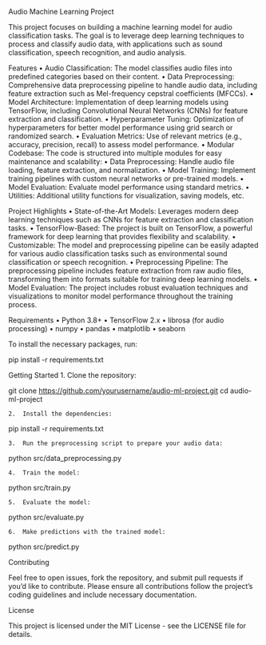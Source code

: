 Audio Machine Learning Project

This project focuses on building a machine learning model for audio classification tasks. The goal is to leverage deep learning techniques to process and classify audio data, with applications such as sound classification, speech recognition, and audio analysis.

Features
	•	Audio Classification: The model classifies audio files into predefined categories based on their content.
	•	Data Preprocessing: Comprehensive data preprocessing pipeline to handle audio data, including feature extraction such as Mel-frequency cepstral coefficients (MFCCs).
	•	Model Architecture: Implementation of deep learning models using TensorFlow, including Convolutional Neural Networks (CNNs) for feature extraction and classification.
	•	Hyperparameter Tuning: Optimization of hyperparameters for better model performance using grid search or randomized search.
	•	Evaluation Metrics: Use of relevant metrics (e.g., accuracy, precision, recall) to assess model performance.
	•	Modular Codebase: The code is structured into multiple modules for easy maintenance and scalability:
	•	Data Preprocessing: Handle audio file loading, feature extraction, and normalization.
	•	Model Training: Implement training pipelines with custom neural networks or pre-trained models.
	•	Model Evaluation: Evaluate model performance using standard metrics.
	•	Utilities: Additional utility functions for visualization, saving models, etc.

Project Highlights
	•	State-of-the-Art Models: Leverages modern deep learning techniques such as CNNs for feature extraction and classification tasks.
	•	TensorFlow-Based: The project is built on TensorFlow, a powerful framework for deep learning that provides flexibility and scalability.
	•	Customizable: The model and preprocessing pipeline can be easily adapted for various audio classification tasks such as environmental sound classification or speech recognition.
	•	Preprocessing Pipeline: The preprocessing pipeline includes feature extraction from raw audio files, transforming them into formats suitable for training deep learning models.
	•	Model Evaluation: The project includes robust evaluation techniques and visualizations to monitor model performance throughout the training process.

Requirements
	•	Python 3.8+
	•	TensorFlow 2.x
	•	librosa (for audio processing)
	•	numpy
	•	pandas
	•	matplotlib
	•	seaborn

To install the necessary packages, run:

pip install -r requirements.txt

Getting Started
	1.	Clone the repository:

git clone https://github.com/yourusername/audio-ml-project.git
cd audio-ml-project


	2.	Install the dependencies:

pip install -r requirements.txt


	3.	Run the preprocessing script to prepare your audio data:

python src/data_preprocessing.py


	4.	Train the model:

python src/train.py


	5.	Evaluate the model:

python src/evaluate.py


	6.	Make predictions with the trained model:

python src/predict.py



Contributing

Feel free to open issues, fork the repository, and submit pull requests if you’d like to contribute. Please ensure all contributions follow the project’s coding guidelines and include necessary documentation.

License

This project is licensed under the MIT License - see the LICENSE file for details.
